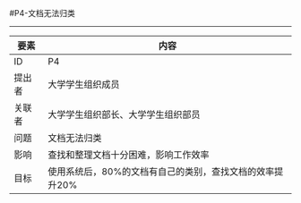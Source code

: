 #P4-文档无法归类

---

| 要素 | 内容 |
| --- | --- |
| ID | P4|
| 提出者 | 大学学生组织成员 |
| 关联者 | 大学学生组织部长、大学学生组织部员 |
| 问题 |文档无法归类|
| 影响 | 查找和整理文档十分困难，影响工作效率 |
| 目标 | 使用系统后，80%的文档有自己的类别，查找文档的效率提升20% |
